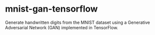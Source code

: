 # mnist-gan-tensorflow
Generate handwritten digits from the MNIST dataset using a Generative Adversarial Network (GAN) implemented in TensorFlow.
